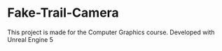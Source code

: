 # Fake-Trail-Camera

This project is made for the Computer Graphics course.
Developed with Unreal Engine 5
